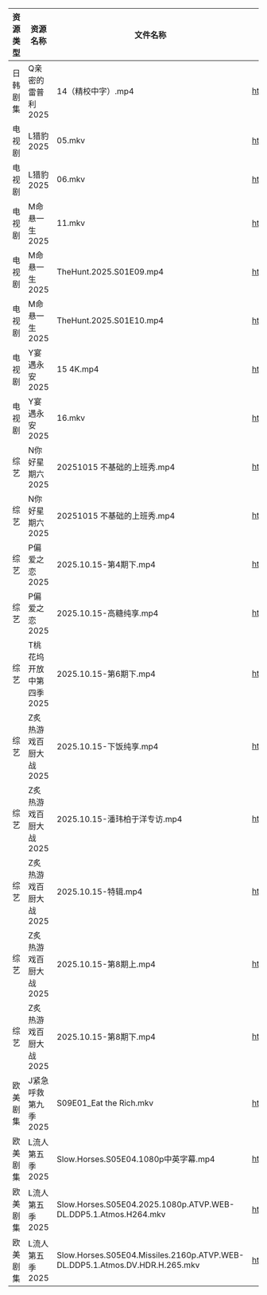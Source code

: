 | 资源类型 | 资源名称           | 文件名称                                                                        | 分享链接                                 | 更新时间                |
| ---- | -------------- | --------------------------------------------------------------------------- | ------------------------------------ | ------------------- |
| 日韩剧集 | Q亲密的雷普利2025    | 14（精校中字）.mp4                                                                | https://pan.quark.cn/s/8cb9fd7634af  | 2025-10-15 12:24:14 |
| 电视剧  | L猎豹2025        | 05.mkv                                                                      | https://www.alipan.com/s/XWdZ5WKRyHt | 2025-10-15 20:04:15 |
| 电视剧  | L猎豹2025        | 06.mkv                                                                      | https://www.alipan.com/s/XWdZ5WKRyHt | 2025-10-15 20:04:15 |
| 电视剧  | M命悬一生2025      | 11.mkv                                                                      | https://www.alipan.com/s/KBiWrF4oxcw | 2025-10-15 19:01:02 |
| 电视剧  | M命悬一生2025      | TheHunt.2025.S01E09.mp4                                                     | https://www.alipan.com/s/KBiWrF4oxcw | 2025-10-15 19:01:01 |
| 电视剧  | M命悬一生2025      | TheHunt.2025.S01E10.mp4                                                     | https://www.alipan.com/s/KBiWrF4oxcw | 2025-10-15 19:01:01 |
| 电视剧  | Y宴遇永安2025      | 15 4K.mp4                                                                   | https://www.alipan.com/s/VE78Z2R4ZAM | 2025-10-15 19:04:55 |
| 电视剧  | Y宴遇永安2025      | 16.mkv                                                                      | https://www.alipan.com/s/VE78Z2R4ZAM | 2025-10-15 19:04:55 |
| 综艺   | N你好星期六2025     | 20251015 不基础的上班秀.mp4                                                        | https://pan.quark.cn/s/7470ba1e3c80  | 2025-10-15 16:31:30 |
| 综艺   | N你好星期六2025     | 20251015 不基础的上班秀.mp4                                                        | https://www.alipan.com/s/g3wrHTFCcWV | 2025-10-15 21:05:02 |
| 综艺   | P偏爱之恋2025      | 2025.10.15-第4期下.mp4                                                         | https://pan.quark.cn/s/2023e0def11e  | 2025-10-15 12:31:53 |
| 综艺   | P偏爱之恋2025      | 2025.10.15-高糖纯享.mp4                                                         | https://pan.quark.cn/s/2023e0def11e  | 2025-10-15 12:31:56 |
| 综艺   | T桃花坞开放中第四季2025 | 2025.10.15-第6期下.mp4                                                         | https://pan.quark.cn/s/8b7ce4026740  | 2025-10-15 19:33:15 |
| 综艺   | Z炙热游戏百厨大战2025  | 2025.10.15-下饭纯享.mp4                                                         | https://pan.quark.cn/s/22ce3991a592  | 2025-10-15 16:34:48 |
| 综艺   | Z炙热游戏百厨大战2025  | 2025.10.15-潘玮柏于洋专访.mp4                                                      | https://pan.quark.cn/s/22ce3991a592  | 2025-10-15 16:34:39 |
| 综艺   | Z炙热游戏百厨大战2025  | 2025.10.15-特辑.mp4                                                           | https://pan.quark.cn/s/22ce3991a592  | 2025-10-15 16:34:46 |
| 综艺   | Z炙热游戏百厨大战2025  | 2025.10.15-第8期上.mp4                                                         | https://pan.quark.cn/s/22ce3991a592  | 2025-10-15 16:34:43 |
| 综艺   | Z炙热游戏百厨大战2025  | 2025.10.15-第8期下.mp4                                                         | https://pan.quark.cn/s/22ce3991a592  | 2025-10-15 16:34:53 |
| 欧美剧集 | J紧急呼救第九季2025   | S09E01_Eat the Rich.mkv                                                     | https://pan.quark.cn/s/434ae231f0c8  | 2025-10-15 19:21:53 |
| 欧美剧集 | L流人第五季2025     | Slow.Horses.S05E04.1080p中英字幕.mp4                                            | https://pan.quark.cn/s/eea649ba4ed4  | 2025-10-15 12:22:47 |
| 欧美剧集 | L流人第五季2025     | Slow.Horses.S05E04.2025.1080p.ATVP.WEB-DL.DDP5.1.Atmos.H264.mkv             | https://pan.quark.cn/s/eea649ba4ed4  | 2025-10-15 16:22:39 |
| 欧美剧集 | L流人第五季2025     | Slow.Horses.S05E04.Missiles.2160p.ATVP.WEB-DL.DDP5.1.Atmos.DV.HDR.H.265.mkv | https://pan.quark.cn/s/eea649ba4ed4  | 2025-10-15 12:22:43 |
